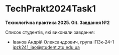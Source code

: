# TechPrakt2024Task1
**Технологічна практика 2025. Git. Завдання №2**

Список студентів, які виконали завдання:
* Іванов Андрій Олександрович, група ІПЗк-24-1
 ipzk241_iao@student.ztu.edu.ua
